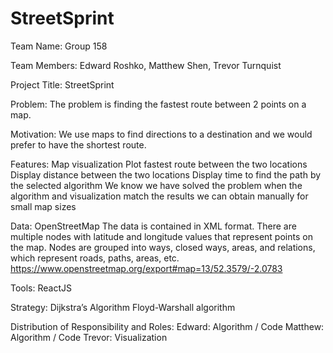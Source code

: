 # StreetSprint

Team Name: Group 158

Team Members: Edward Roshko, Matthew Shen, Trevor Turnquist

Project Title: StreetSprint

Problem: 
The problem is finding the fastest route between 2 points on a map.

Motivation: 
We use maps to find directions to a destination and we would prefer to have the shortest route.

Features: 
Map visualization
Plot fastest route between the two locations
Display distance between the two locations
Display time to find the path by the selected algorithm
We know we have solved the problem when the algorithm and visualization match the results we can obtain manually for small map sizes

Data: 
OpenStreetMap
The data is contained in XML format. There are multiple nodes with latitude and longitude values that represent points on the map. Nodes are grouped into ways, closed ways, areas, and relations, which represent roads, paths, areas, etc.
https://www.openstreetmap.org/export#map=13/52.3579/-2.0783

Tools:
ReactJS 

Strategy:
Dijkstra’s Algorithm
Floyd-Warshall algorithm

Distribution of Responsibility and Roles:
Edward: Algorithm / Code
Matthew: Algorithm / Code
Trevor: Visualization


